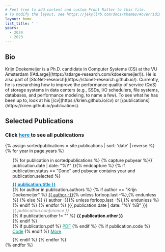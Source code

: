 ```yaml
---
# Feel free to add content and custom Front Matter to this file.
# To modify the layout, see https://jekyllrb.com/docs/themes/#overriding-theme-defaults
layout: home
list_title: ' '
years:
  - 2024
  - 2023
---
```

<link rel="icon" href="{{ "./favicon-32x32.png" | relative_url }}" type="image/x-icon">

<h2> Bio </h2>
Krijn Doekemeijer is a Ph.D. candidate in Computer Systems (CS) at the VU Amsterdam ([AtLarge](https://atlarge-research.com/kdoekemeijer/)). He is also part of [StoNet-research](https://stonet-research.github.io/).
Currently, he is researching how to improve the performance quality of service (QoS) of storage systems in data centers (e.g., SSDs, I/O schedulers, file systems, databases, and performance modeling, to name a few). To see what he has been up to, look at his [/cv](https://krien.github.io/cv) or [/publications](https://krien.github.io/publications).

<h2> Selected Publications </h2>
<h3>Click <a href="./publications" style="color:#0089cf"> here </a> to see all publications</h3>
<ul style="list-style: none; padding-left: 0;display:table-row;">
  {% assign sortedpublications = site.publications | sort: 'date' | reverse %}
  {% for year in page.years %}
    <ul style="list-style-type: none;">
    {% for publication in sortedpublications %}
        {% capture pubyear %}{{ publication.date | date: "%Y" }}{% endcapture %}
        {% if publication.status == "Done" and pubyear contains year and publication.selected %}
            <li style="margin-top: 10px; margin-bottom: 10px;">
                <b><a href="{{ publication.pdf }}" style="color:#0089cf">{{ publication.title }}</a></b> <br>
                {% for author in publication.authors %}
                  {% if author == "Krijn Doekemeijer" %}
                    <u>{{ author -}}</u>{% unless forloop.last -%},{% endunless %}
                  {% else %}
                    {{ author -}}{% unless forloop.last -%},{% endunless %}
                  {% endif %}
                {% endfor %}
                ({{ publication.date | date: "%Y %B" }}) <br>
                <i style="color:#868e96">{{ publication.conference }}</i> <br>
                {% if publication.other != "" %}
                  <b> {{ publication.other }} </b><br>
                {% endif %}
                <div style="word-space: 10px;">
                  {% if publication.pdf %}
                    <a href="{{ publication.pdf }}" style="color:#009988">PDF</a>
                  {% endif %}
                  {% if publication.code %}
                    <a href="{{ publication.code }}" style="color:#009988">Code</a>
                  {% endif %}
                  <a href="{{ publication.url }}" style="color:#009988">More</a>
                </div>
            </li>
        {% endif %}
    {% endfor %}
    </ul>
  {% endfor %}
</ul>
